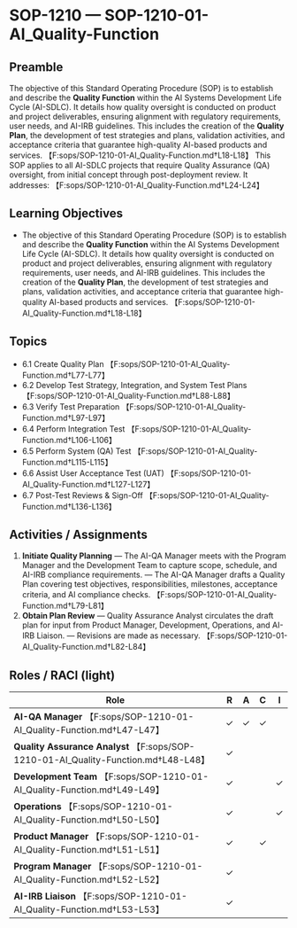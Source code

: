 # SOP-1210 — SOP-1210-01-AI\_Quality-Function

## Preamble
The objective of this Standard Operating Procedure (SOP) is to establish and describe the **Quality Function** within the AI Systems Development Life Cycle (AI-SDLC). It details how quality oversight is conducted on product and project deliverables, ensuring alignment with regulatory requirements, user needs, and AI-IRB guidelines. This includes the creation of the **Quality Plan**, the development of test strategies and plans, validation activities, and acceptance criteria that guarantee high-quality AI-based products and services. 【F:sops/SOP-1210-01-AI_Quality-Function.md†L18-L18】
This SOP applies to all AI-SDLC projects that require Quality Assurance (QA) oversight, from initial concept through post-deployment review. It addresses: 【F:sops/SOP-1210-01-AI_Quality-Function.md†L24-L24】

## Learning Objectives
- The objective of this Standard Operating Procedure (SOP) is to establish and describe the **Quality Function** within the AI Systems Development Life Cycle (AI-SDLC). It details how quality oversight is conducted on product and project deliverables, ensuring alignment with regulatory requirements, user needs, and AI-IRB guidelines. This includes the creation of the **Quality Plan**, the development of test strategies and plans, validation activities, and acceptance criteria that guarantee high-quality AI-based products and services. 【F:sops/SOP-1210-01-AI_Quality-Function.md†L18-L18】

## Topics
- 6.1 Create Quality Plan 【F:sops/SOP-1210-01-AI_Quality-Function.md†L77-L77】
- 6.2 Develop Test Strategy, Integration, and System Test Plans 【F:sops/SOP-1210-01-AI_Quality-Function.md†L88-L88】
- 6.3 Verify Test Preparation 【F:sops/SOP-1210-01-AI_Quality-Function.md†L97-L97】
- 6.4 Perform Integration Test 【F:sops/SOP-1210-01-AI_Quality-Function.md†L106-L106】
- 6.5 Perform System (QA) Test 【F:sops/SOP-1210-01-AI_Quality-Function.md†L115-L115】
- 6.6 Assist User Acceptance Test (UAT) 【F:sops/SOP-1210-01-AI_Quality-Function.md†L127-L127】
- 6.7 Post-Test Reviews & Sign-Off 【F:sops/SOP-1210-01-AI_Quality-Function.md†L136-L136】

## Activities / Assignments
1) **Initiate Quality Planning** — The AI-QA Manager meets with the Program Manager and the Development Team to capture scope, schedule, and AI-IRB compliance requirements. — The AI-QA Manager drafts a Quality Plan covering test objectives, responsibilities, milestones, acceptance criteria, and AI compliance checks. 【F:sops/SOP-1210-01-AI_Quality-Function.md†L79-L81】
2) **Obtain Plan Review** — Quality Assurance Analyst circulates the draft plan for input from Product Manager, Development, Operations, and AI-IRB Liaison. — Revisions are made as necessary. 【F:sops/SOP-1210-01-AI_Quality-Function.md†L82-L84】

## Roles / RACI (light)
| Role | R | A | C | I |
|---|---|---|---|---|
| **AI-QA Manager** 【F:sops/SOP-1210-01-AI_Quality-Function.md†L47-L47】 | ✓ | ✓ | ✓ |  |
| **Quality Assurance Analyst** 【F:sops/SOP-1210-01-AI_Quality-Function.md†L48-L48】 | ✓ |  |  |  |
| **Development Team** 【F:sops/SOP-1210-01-AI_Quality-Function.md†L49-L49】 | ✓ |  |  | ✓ |
| **Operations** 【F:sops/SOP-1210-01-AI_Quality-Function.md†L50-L50】 | ✓ |  |  | ✓ |
| **Product Manager** 【F:sops/SOP-1210-01-AI_Quality-Function.md†L51-L51】 | ✓ |  | ✓ |  |
| **Program Manager** 【F:sops/SOP-1210-01-AI_Quality-Function.md†L52-L52】 | ✓ |  |  |  |
| **AI-IRB Liaison** 【F:sops/SOP-1210-01-AI_Quality-Function.md†L53-L53】 | ✓ |  |  |  |
